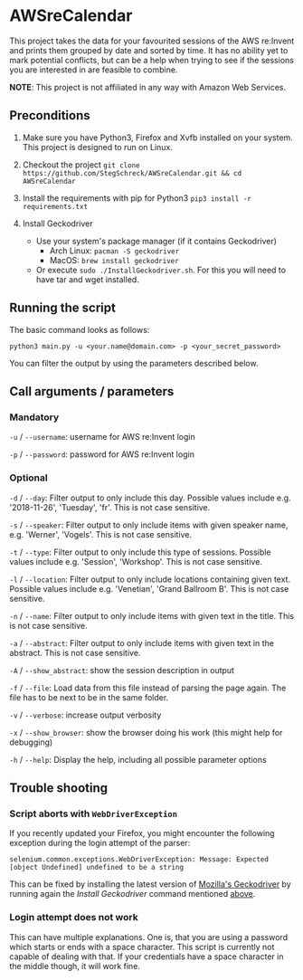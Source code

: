 # AWSreCalendar

This project takes the data for your favourited sessions of the AWS re:Invent and prints them grouped by date and sorted by time.
It has no ability yet to mark potential conflicts, but can be a help when trying to see if the sessions you are interested in are feasible to combine.

**NOTE**: This project is not affiliated in any way with Amazon Web Services.


## Preconditions
1. Make sure you have Python3, Firefox and Xvfb installed on your system. This project is designed to run on Linux.
1. Checkout the project
    `git clone https://github.com/StegSchreck/AWSreCalendar.git && cd AWSreCalendar`
1. Install the requirements with pip for Python3
    `pip3 install -r requirements.txt`
1. Install Geckodriver

      * Use your system's package manager (if it contains Geckodriver)
        * Arch Linux: `pacman -S geckodriver`
        * MacOS: `brew install geckodriver`
      * Or execute `sudo ./InstallGeckodriver.sh`.
        For this you will need to have tar and wget installed.


## Running the script
The basic command looks as follows:
```
python3 main.py -u <your.name@domain.com> -p <your_secret_password>
```
You can filter the output by using the parameters described below.


## Call arguments / parameters
### Mandatory
`-u` / `--username`: username for AWS re:Invent login

`-p` / `--password`: password for AWS re:Invent login

### Optional
`-d` / `--day`: Filter output to only include this day. Possible values include e.g. '2018-11-26', 'Tuesday', 'fr'. This is not case sensitive.

`-s` / `--speaker`: Filter output to only include items with given speaker name, e.g. 'Werner', 'Vogels'. This is not case sensitive.

`-t` / `--type`: Filter output to only include this type of sessions. Possible values include e.g. 'Session', 'Workshop'. This is not case sensitive.

`-l` / `--location`: Filter output to only include locations containing given text. Possible values include e.g. 'Venetian', 'Grand Ballroom B'. This is not case sensitive.

`-n` / `--name`: Filter output to only include items with given text in the title. This is not case sensitive.

`-a` / `--abstract`: Filter output to only include items with given text in the abstract. This is not case sensitive.

`-A` / `--show_abstract`: show the session description in output

`-f` / `--file`: Load data from this file instead of parsing the page again. The file has to be next to be in the same folder.

`-v` / `--verbose`: increase output verbosity

`-x` / `--show_browser`: show the browser doing his work (this might help for debugging)

`-h` / `--help`: Display the help, including all possible parameter options


## Trouble shooting
### Script aborts with `WebDriverException`
If you recently updated your Firefox, you might encounter the following exception during the login attempt of the parser:
```
selenium.common.exceptions.WebDriverException: Message: Expected [object Undefined] undefined to be a string
```

This can be fixed by installing the latest version of [Mozilla's Geckodriver](https://github.com/mozilla/geckodriver)
by running again the _Install Geckodriver_ command mentioned [above](#preconditions).

### Login attempt does not work
This can have multiple explanations. One is, that you are using a password which starts or ends with a space character.
This script is currently not capable of dealing with that.
If your credentials have a space character in the middle though, it will work fine. 